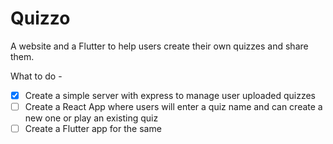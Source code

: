 # Quizzo

A website and a Flutter to help users create their own quizzes and share them.

What to do -

-   [x] Create a simple server with express to manage user uploaded quizzes
-   [ ] Create a React App where users will enter a quiz name and can create a new one or play an existing quiz
-   [ ] Create a Flutter app for the same
